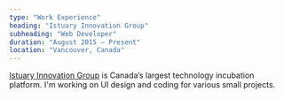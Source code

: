 ```yaml
---
type: "Work Experience"
heading: "Istuary Innovation Group"
subheading: "Web Developer"
duration: "August 2015 – Present"
location: "Vancouver, Canada"
---
```


<a href="http://www.istuary.com/" target="_blank">Istuary Innovation Group</a> is Canada’s largest technology incubation platform. I'm working on UI design and coding for various small projects.
